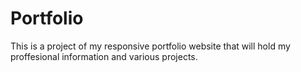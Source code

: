 # Portfolio
This is a project of my responsive portfolio website that will hold my proffesional information and various projects.

